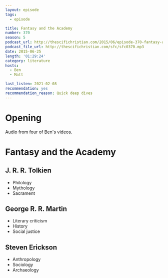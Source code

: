 ```yaml
---
layout: episode
tags:
  - episode

title: Fantasy and the Academy
number: 370
season: 5
podcast_url: http://thescifichristian.com/2015/06/episode-370-fantasy-and-the-academy/
podcast_file_url: http://thescifichristian.com/sfc/sfc0370.mp3
date: 2015-06-25
length: '01:29:24'
category: literature
hosts:
  - Ben
  - Matt

last_listen: 2021-02-08
recommendation: yes
recommendation_reason: Quick deep dives
---
```


# Opening
Audio from four of Ben's videos.



# Fantasy and the Academy
## J. R. R. Tolkien
- Philology
- Mythology 
- Sacrament

## George R. R. Martin 
- Literary criticism
- History
- Social justice

## Steven Erickson
- Anthropology
- Sociology
- Archaeology